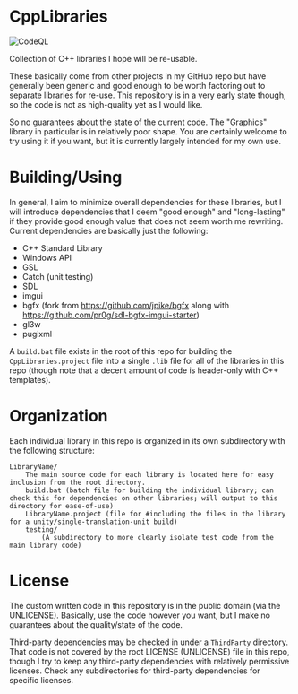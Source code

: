 # CppLibraries
![CodeQL](https://github.com/jpike/CppLibraries/actions/workflows/codeql-analysis.yml/badge.svg)

Collection of C++ libraries I hope will be re-usable.

These basically come from other projects in my GitHub repo but have generally been generic and good enough
to be worth factoring out to separate libraries for re-use.  This repository is in a very early state though,
so the code is not as high-quality yet as I would like.

So no guarantees about the state of the current code.  The "Graphics" library in particular is in relatively poor shape.
You are certainly welcome to try using it if you want, but it is currently largely intended for my own use.

# Building/Using
In general, I aim to minimize overall dependencies for these libraries, but I will introduce dependencies that
I deem "good enough" and "long-lasting" if they provide good enough value that does not seem worth me rewriting.
Current dependencies are basically just the following:
- C++ Standard Library
- Windows API
- GSL
- Catch (unit testing)
- SDL
- imgui
- bgfx (fork from https://github.com/jpike/bgfx along with https://github.com/pr0g/sdl-bgfx-imgui-starter)
- gl3w
- pugixml

A `build.bat` file exists in the root of this repo for building the `CppLibraries.project` file into a single `.lib`
file for all of the libraries in this repo (though note that a decent amount of code is header-only with C++ templates).

# Organization
Each individual library in this repo is organized in its own subdirectory with the following structure:
```
LibraryName/
    The main source code for each library is located here for easy inclusion from the root directory.
    build.bat (batch file for building the individual library; can check this for dependencies on other libraries; will output to this directory for ease-of-use)
    LibraryName.project (file for #including the files in the library for a unity/single-translation-unit build)
    testing/
        (A subdirectory to more clearly isolate test code from the main library code)
```

# License
The custom written code in this repository is in the public domain (via the UNLICENSE).
Basically, use the code however you want, but I make no guarantees about the quality/state of the code.

Third-party dependencies may be checked in under a `ThirdParty` directory.  That code is not covered by
the root LICENSE (UNLICENSE) file in this repo, though I try to keep any third-party dependencies with
relatively permissive licenses.  Check any subdirectories for third-party dependencies for specific licenses.
